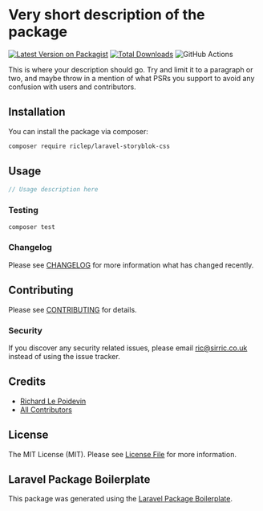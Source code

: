# Very short description of the package

[![Latest Version on Packagist](https://img.shields.io/packagist/v/riclep/laravel-storyblok-css.svg?style=flat-square)](https://packagist.org/packages/riclep/laravel-storyblok-css)
[![Total Downloads](https://img.shields.io/packagist/dt/riclep/laravel-storyblok-css.svg?style=flat-square)](https://packagist.org/packages/riclep/laravel-storyblok-css)
![GitHub Actions](https://github.com/riclep/laravel-storyblok-css/actions/workflows/main.yml/badge.svg)

This is where your description should go. Try and limit it to a paragraph or two, and maybe throw in a mention of what PSRs you support to avoid any confusion with users and contributors.

## Installation

You can install the package via composer:

```bash
composer require riclep/laravel-storyblok-css
```

## Usage

```php
// Usage description here
```

### Testing

```bash
composer test
```

### Changelog

Please see [CHANGELOG](CHANGELOG.md) for more information what has changed recently.

## Contributing

Please see [CONTRIBUTING](CONTRIBUTING.md) for details.

### Security

If you discover any security related issues, please email ric@sirric.co.uk instead of using the issue tracker.

## Credits

-   [Richard Le Poidevin](https://github.com/riclep)
-   [All Contributors](../../contributors)

## License

The MIT License (MIT). Please see [License File](LICENSE.md) for more information.

## Laravel Package Boilerplate

This package was generated using the [Laravel Package Boilerplate](https://laravelpackageboilerplate.com).
